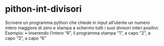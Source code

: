 # pithon-int-divisori
Scrivere un programma python che chiede in input all’utente un numero intero maggiore di zero e stampa a schermo tutti i suoi divisori interi positivi. Esempio: • Inserendo l’intero “6”, il programma stampa “1”, a capo “2”, a capo “3”, a capo “6”
